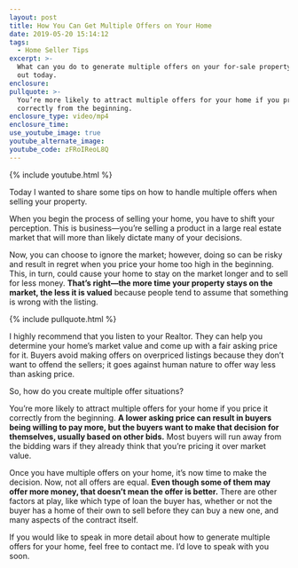 ```yaml
---
layout: post
title: How You Can Get Multiple Offers on Your Home
date: 2019-05-20 15:14:12
tags:
  - Home Seller Tips
excerpt: >-
  What can you do to generate multiple offers on your for-sale property? Find
  out today.
enclosure:
pullquote: >-
  You’re more likely to attract multiple offers for your home if you price it
  correctly from the beginning.
enclosure_type: video/mp4
enclosure_time:
use_youtube_image: true
youtube_alternate_image:
youtube_code: zFRoIReoL8Q
---
```


{% include youtube.html %}

Today I wanted to share some tips on how to handle multiple offers when selling your property.&nbsp;

When you begin the process of selling your home, you have to shift your perception. This is business—you’re selling a product in a large real estate market that will more than likely dictate many of your decisions.&nbsp;

Now, you can choose to ignore the market; however, doing so can be risky and result in regret when you price your home too high in the beginning. This, in turn, could cause your home to stay on the market longer and to sell for less money. **That’s right—the more time your property stays on the market, the less it is valued** because people tend to assume that something is wrong with the listing.

{% include pullquote.html %}

I highly recommend that you listen to your Realtor. They can help you determine your home’s market value and come up with a fair asking price for it. Buyers avoid making offers on overpriced listings because they don’t want to offend the sellers; it goes against human nature to offer way less than asking price.

So, how do you create multiple offer situations?

You’re more likely to attract multiple offers for your home if you price it correctly from the beginning. **A lower asking price can result in buyers being willing to pay more, but the buyers want to make that decision for themselves, usually based on other bids.** Most buyers will run away from the bidding wars if they already think that you’re pricing it over market value.

Once you have multiple offers on your home, it’s now time to make the decision. Now, not all offers are equal. **Even though some of them may offer more money, that doesn’t mean the offer is better.** There are other factors at play, like which type of loan the buyer has, whether or not the buyer has a home of their own to sell before they can buy a new one, and many aspects of the contract itself.

If you would like to speak in more detail about how to generate multiple offers for your home, feel free to contact me. I’d love to speak with you soon.<br>&nbsp;

&nbsp;